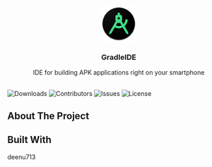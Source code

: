 <br/>
<p align="center">
  <a href="https://github.com/almr0/GradleIDE">
    <img src="images/logo.png" alt="Logo" width="80" height="80">
  </a>

  <h3 align="center">GradleIDE</h3>

  <p align="center">
    IDE for building APK applications right on your smartphone
    <br/>
    <br/>
  </p>
</p>

![Downloads](https://img.shields.io/github/downloads/almr0/GradleIDE/total) ![Contributors](https://img.shields.io/github/contributors/almr0/GradleIDE?color=dark-green) ![Issues](https://img.shields.io/github/issues/almr0/GradleIDE) ![License](https://img.shields.io/github/license/almr0/GradleIDE) 

## About The Project


## Built With

deenu713
